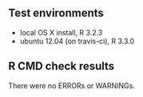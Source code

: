 ## Test environments
* local OS X install, R 3.2.3
* ubuntu 12.04 (on travis-ci), R 3.3.0

## R CMD check results
There were no ERRORs or WARNINGs.